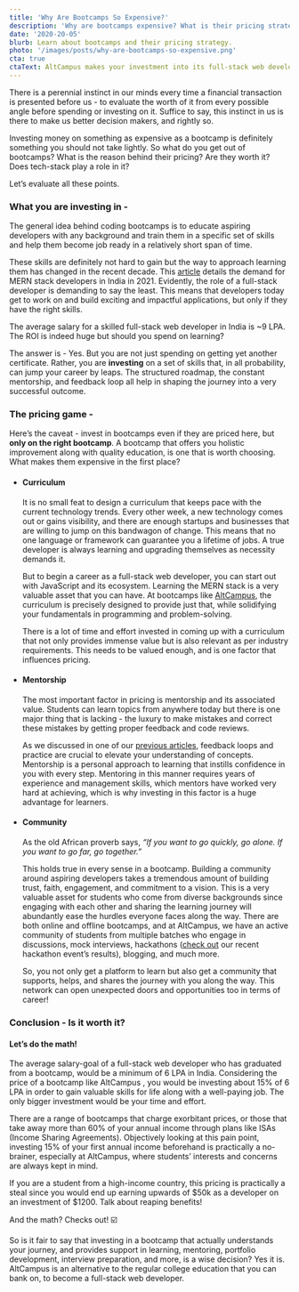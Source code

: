 ```yaml
---
title: 'Why Are Bootcamps So Expensive?'
description: 'Why are bootcamps expensive? What is their pricing strategy? Learn all about programming bootcamps and their pricing.'
date: '2020-20-05'
blurb: Learn about bootcamps and their pricing strategy.
photo: '/images/posts/why-are-bootcamps-so-expensive.png'
cta: true
ctaText: AltCampus makes your investment into its full-stack web development curriculum, highly worth it!
---
```


There is a perennial instinct in our minds every time a financial transaction is presented before us - to evaluate the worth of it from every possible angle before spending or investing on it. Suffice to say, this instinct in us is there to make us better decision makers, and rightly so.

Investing money on something as expensive as a bootcamp is definitely something you should not take lightly. So what do you get out of bootcamps? What is the reason behind their pricing? Are they worth it? Does tech-stack play a role in it?

Let’s evaluate all these points.

### What you are investing in -

The general idea behind coding bootcamps is to educate aspiring developers with any background and train them in a specific set of skills and help them become job ready in a relatively short span of time.

These skills are definitely not hard to gain but the way to approach learning them has changed in the recent decade. This [article](https://www.crampete.com/blogs/future-of-a-full-stack-developer-in-india/) details the demand for MERN stack developers in India in 2021. Evidently, the role of a full-stack developer is demanding to say the least. This means that developers today get to work on and build exciting and impactful applications, but only if they have the right skills.

The average salary for a skilled full-stack web developer in India is ~9 LPA. The ROI is indeed huge but should you spend on learning?

The answer is - Yes. But you are not just spending on getting yet another certificate. Rather, you are **investing** on a set of skills that, in all probability, can jump your career by leaps. The structured roadmap, the constant mentorship, and feedback loop all help in shaping the journey into a very successful outcome.

### The pricing game -

Here’s the caveat - invest in bootcamps even if they are priced here, but **only on the right bootcamp**. A bootcamp that offers you holistic improvement along with quality education, is one that is worth choosing. What makes them expensive in the first place?

- #### Curriculum

  It is no small feat to design a curriculum that keeps pace with the current technology trends. Every other week, a new technology comes out or gains visibility, and there are enough startups and businesses that are willing to jump on this bandwagon of change. This means that no one language or framework can guarantee you a lifetime of jobs. A true developer is always learning and upgrading themselves as necessity demands it.

  But to begin a career as a full-stack web developer, you can start out with JavaScript and its ecosystem. Learning the MERN stack is a very valuable asset that you can have. At bootcamps like [AltCampus](https://altcampus.school/), the curriculum is precisely designed to provide just that, while solidifying your fundamentals in programming and problem-solving.

  There is a lot of time and effort invested in coming up with a curriculum that not only provides immense value but is also relevant as per industry requirements. This needs to be valued enough, and is one factor that influences pricing.

- #### Mentorship

  The most important factor in pricing is mentorship and its associated value. Students can learn topics from anywhere today but there is one major thing that is lacking - the luxury to make mistakes and correct these mistakes by getting proper feedback and code reviews.

  As we discussed in one of our [previous articles](https://altcampus.school/community/posts/why-you-should-consider-joining-a-bootcamp-if-you-want-to-learn-programming), feedback loops and practice are crucial to elevate your understanding of concepts. Mentorship is a personal approach to learning that instills confidence in you with every step. Mentoring in this manner requires years of experience and management skills, which mentors have worked very hard at achieving, which is why investing in this factor is a huge advantage for learners.

- #### Community

  As the old African proverb says, _“If you want to go quickly, go alone. If you want to go far, go together.”_

  This holds true in every sense in a bootcamp. Building a community around aspiring developers takes a tremendous amount of building trust, faith, engagement, and commitment to a vision. This is a very valuable asset for students who come from diverse backgrounds since engaging with each other and sharing the learning journey will abundantly ease the hurdles everyone faces along the way. There are both online and offline bootcamps, and at AltCampus, we have an active community of students from multiple batches who engage in discussions, mock interviews, hackathons ([check out](https://twitter.com/IncubateIND/status/1386669542118592519?s=20) our recent hackathon event’s results), blogging, and much more.

  So, you not only get a platform to learn but also get a community that supports, helps, and shares the journey with you along the way. This network can open unexpected doors and opportunities too in terms of career!

### Conclusion - Is it worth it?

#### Let’s do the math!

The average salary-goal of a full-stack web developer who has graduated from a bootcamp, would be a minimum of 6 LPA in India. Considering the price of a bootcamp like AltCampus , you would be investing about 15% of 6 LPA in order to gain valuable skills for life along with a well-paying job. The only bigger investment would be your time and effort.

There are a range of bootcamps that charge exorbitant prices, or those that take away more than 60% of your annual income through plans like ISAs (Income Sharing Agreements). Objectively looking at this pain point, investing 15% of your first annual income beforehand is practically a no-brainer, especially at AltCampus, where students’ interests and concerns are always kept in mind.

If you are a student from a high-income country, this pricing is practically a steal since you would end up earning upwards of $50k as a developer on an investment of $1200. Talk about reaping benefits!

And the math? Checks out! ☑️

So is it fair to say that investing in a bootcamp that actually understands your journey, and provides support in learning, mentoring, portfolio development, interview preparation, and more, is a wise decision? Yes it is. AltCampus is an alternative to the regular college education that you can bank on, to become a full-stack web developer.
